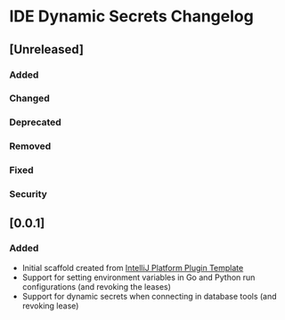 <!-- Keep a Changelog guide -> https://keepachangelog.com -->

# IDE Dynamic Secrets Changelog

## [Unreleased]
### Added

### Changed

### Deprecated

### Removed

### Fixed

### Security
## [0.0.1]
### Added
- Initial scaffold created from [IntelliJ Platform Plugin Template](https://github.com/JetBrains/intellij-platform-plugin-template)
- Support for setting environment variables in Go and Python run configurations (and revoking the leases)
- Support for dynamic secrets when connecting in database tools (and revoking lease)
